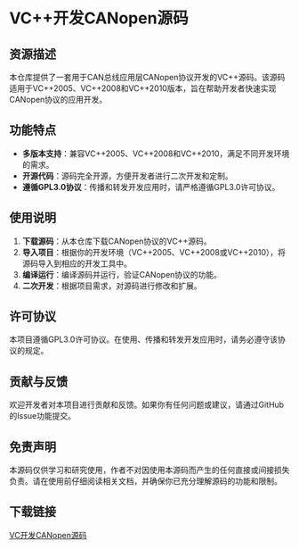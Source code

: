 # VC++开发CANopen源码

## 资源描述

本仓库提供了一套用于CAN总线应用层CANopen协议开发的VC++源码。该源码适用于VC++2005、VC++2008和VC++2010版本，旨在帮助开发者快速实现CANopen协议的应用开发。

## 功能特点

- **多版本支持**：兼容VC++2005、VC++2008和VC++2010，满足不同开发环境的需求。
- **开源代码**：源码完全开源，方便开发者进行二次开发和定制。
- **遵循GPL3.0协议**：传播和转发开发应用时，请严格遵循GPL3.0许可协议。

## 使用说明

1. **下载源码**：从本仓库下载CANopen协议的VC++源码。
2. **导入项目**：根据你的开发环境（VC++2005、VC++2008或VC++2010），将源码导入到相应的开发工具中。
3. **编译运行**：编译源码并运行，验证CANopen协议的功能。
4. **二次开发**：根据项目需求，对源码进行修改和扩展。

## 许可协议

本项目遵循GPL3.0许可协议。在使用、传播和转发开发应用时，请务必遵守该协议的规定。

## 贡献与反馈

欢迎开发者对本项目进行贡献和反馈。如果你有任何问题或建议，请通过GitHub的Issue功能提交。

## 免责声明

本源码仅供学习和研究使用，作者不对因使用本源码而产生的任何直接或间接损失负责。请在使用前仔细阅读相关文档，并确保你已充分理解源码的功能和限制。

## 下载链接

[VC开发CANopen源码](https://pan.quark.cn/s/7a4bc60b8849)